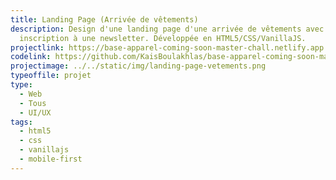 ```yaml
---
title: Landing Page (Arrivée de vêtements)
description: Design d'une landing page d'une arrivée de vêtements avec
  inscription à une newsletter. Développée en HTML5/CSS/VanillaJS.
projectlink: https://base-apparel-coming-soon-master-chall.netlify.app
codelink: https://github.com/KaisBoulakhlas/base-apparel-coming-soon-master.git
projectimage: ../../static/img/landing-page-vetements.png
typeoffile: projet
type:
  - Web
  - Tous
  - UI/UX
tags:
  - html5
  - css
  - vanillajs
  - mobile-first
---
```

